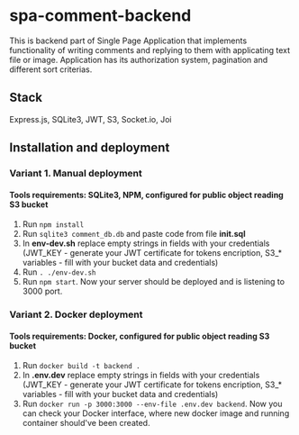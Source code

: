 # spa-comment-backend

This is backend part of Single Page Application that implements functionality of writing comments and replying to them with applicating text file or image. Application has its authorization system, pagination and different sort criterias.

## Stack
Express.js, SQLite3, JWT, S3, Socket.io, Joi

## Installation and deployment

### Variant 1. Manual deployment
#### Tools requirements: SQLite3, NPM, configured for public object reading S3 bucket
1. Run `npm install`
2. Run `sqlite3 comment_db.db` and paste code from file **init.sql**
3. In **env-dev.sh** replace empty strings in fields with your credentials (JWT_KEY - generate your JWT certificate for tokens encription, S3_* variables - fill with your bucket data and credentials)
4. Run `. ./env-dev.sh`
5. Run `npm start`. Now your server should be deployed and is listening to 3000 port.

### Variant 2. Docker deployment
#### Tools requirements: Docker, configured for public object reading S3 bucket
1. Run `docker build -t backend .`
2. In **.env.dev** replace empty strings in fields with your credentials (JWT_KEY - generate your JWT certificate for tokens encription, S3_* variables - fill with your bucket data and credentials)
3. Run `docker run -p 3000:3000 --env-file .env.dev backend`. Now you can check your Docker interface, where new docker image and running container should've been created.


